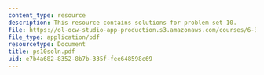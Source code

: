 ```yaml
---
content_type: resource
description: This resource contains solutions for problem set 10.
file: https://ol-ocw-studio-app-production.s3.amazonaws.com/courses/6-341-discrete-time-signal-processing-fall-2005/e7b4a68283528b7b335ffee648598c69_ps10soln.pdf
file_type: application/pdf
resourcetype: Document
title: ps10soln.pdf
uid: e7b4a682-8352-8b7b-335f-fee648598c69
---
```

